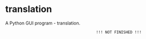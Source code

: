 # translation
A Python GUI program - translation.

                                            !!! NOT FINISHED !!!
